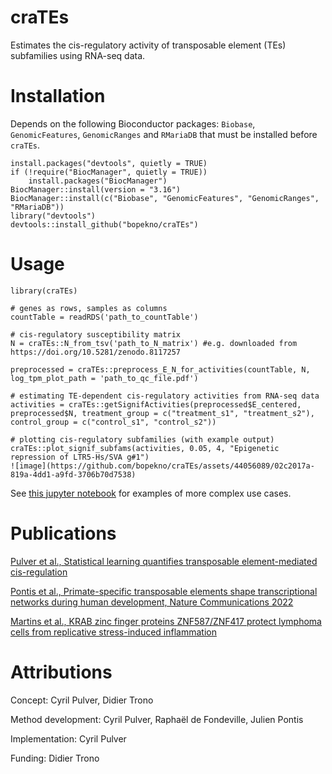 # craTEs
Estimates the cis-regulatory activity of transposable element (TEs) subfamilies using RNA-seq data.

# Installation
Depends on the following Bioconductor packages: `Biobase`, `GenomicFeatures`, `GenomicRanges` and `RMariaDB` that must be installed before `craTEs`.

```
install.packages("devtools", quietly = TRUE)
if (!require("BiocManager", quietly = TRUE))
    install.packages("BiocManager")
BiocManager::install(version = "3.16")
BiocManager::install(c("Biobase", "GenomicFeatures", "GenomicRanges", "RMariaDB"))
library("devtools")
devtools::install_github("bopekno/craTEs")
```
# Usage

```
library(craTEs)

# genes as rows, samples as columns
countTable = readRDS('path_to_countTable')

# cis-regulatory susceptibility matrix
N = craTEs::N_from_tsv('path_to_N_matrix') #e.g. downloaded from https://doi.org/10.5281/zenodo.8117257

preprocessed = craTEs::preprocess_E_N_for_activities(countTable, N, log_tpm_plot_path = 'path_to_qc_file.pdf')

# estimating TE-dependent cis-regulatory activities from RNA-seq data
activities = craTEs::getSignifActivities(preprocessed$E_centered, preprocessed$N, treatment_group = c("treatment_s1", "treatment_s2"), control_group = c("control_s1", "control_s2"))

# plotting cis-regulatory subfamilies (with example output)
craTEs::plot_signif_subfams(activities, 0.05, 4, "Epigenetic repression of LTR5-Hs/SVA g#1")
![image](https://github.com/bopekno/craTEs/assets/44056089/02c2017a-819a-4dd1-a9fd-3706b70d7538)
```
See [this jupyter notebook](https://renkulab.io/gitlab/crates/klf4-znf611-sva-crispri/-/blob/master/notebooks/TE_subfamily_diff_activity_poc.md) for examples of more complex use cases.


# Publications
[Pulver et al., Statistical learning quantifies transposable element-mediated cis-regulation](https://www.biorxiv.org/content/10.1101/2022.09.23.509180v1)

[Pontis et al., Primate-specific transposable elements shape transcriptional networks during human development, Nature Communications 2022](https://www.nature.com/articles/s41467-022-34800-w)

[Martins et al., KRAB zinc finger proteins ZNF587/ZNF417 protect lymphoma cells from replicative stress-induced inflammation](https://www.biorxiv.org/content/10.1101/2023.03.08.531722v1)

# Attributions
Concept: Cyril Pulver, Didier Trono

Method development: Cyril Pulver, Raphaël de Fondeville, Julien Pontis

Implementation: Cyril Pulver

Funding: Didier Trono
